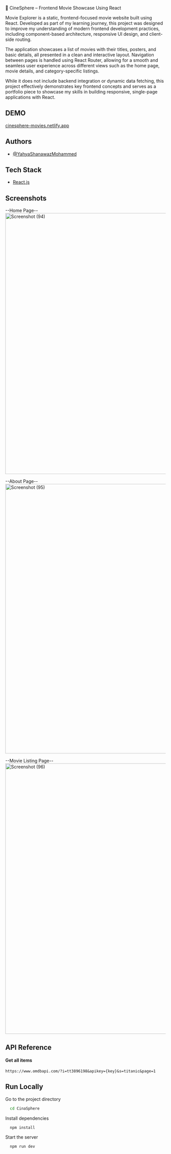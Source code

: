 🍿 CineSphere – Frontend Movie Showcase Using React

Movie Explorer is a static, frontend-focused movie website built using React. Developed as part of my learning journey, this project was designed to improve my understanding of modern frontend development practices, including component-based architecture, responsive UI design, and client-side routing.

The application showcases a list of movies with their titles, posters, and basic details, all presented in a clean and interactive layout. Navigation between pages is handled using React Router, allowing for a smooth and seamless user experience across different views such as the home page, movie details, and category-specific listings.

While it does not include backend integration or dynamic data fetching, this project effectively demonstrates key frontend concepts and serves as a portfolio piece to showcase my skills in building responsive, single-page applications with React.
## DEMO
[cinesphere-movies.netlify.app](https://cinesphere-movies.netlify.app/)

## Authors

- [@YahyaShanawazMohammed](https://github.com/shaan-77)

## Tech Stack
* [React.js](https://react.dev/)


## Screenshots
--Home Page--
<img width="1879" height="818" alt="Screenshot (94)" src="https://github.com/user-attachments/assets/86d7fadc-8ffa-4b67-aac8-604ac5bb491e" />

--About Page--
<img width="1864" height="845" alt="Screenshot (95)" src="https://github.com/user-attachments/assets/d0e2556e-d77e-4162-a08e-3a10ef23abf3" />

--Movie Listing Page--
<img width="1887" height="848" alt="Screenshot (96)" src="https://github.com/user-attachments/assets/c1fb6308-9f0b-48ec-ab8c-9f2aab754709" />


## API Reference

#### Get all items

```http
https://www.omdbapi.com/?i=tt3896198&apikey={key}&s=titanic&page=1
```






## Run Locally

Go to the project directory

```bash
  cd CinaSphere
```

Install dependencies

```bash
  npm install
```

Start the server

```bash
  npm run dev
```

